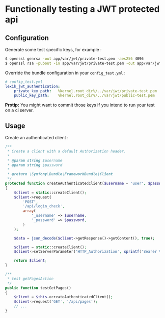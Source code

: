 Functionally testing a JWT protected api
=========================================

Configuration
-------------

Generate some test specific keys, for example :

``` bash
$ openssl genrsa -out app/var/jwt/private-test.pem -aes256 4096
$ openssl rsa -pubout -in app/var/jwt/private-test.pem -out app/var/jwt/public-test.pem
```

Override the bundle configuration in your `config_test.yml` :

``` yaml
# config_test.yml
lexik_jwt_authentication:
    private_key_path:   %kernel.root_dir%/../var/jwt/private-test.pem
    public_key_path:    %kernel.root_dir%/../var/jwt/public-test.pem
```

**Protip:** You might want to commit those keys if you intend to run your test on a ci server.

Usage
-----

Create an authenticated client :

``` php
/**
 * Create a client with a default Authorization header.
 *
 * @param string $username
 * @param string $password
 *
 * @return \Symfony\Bundle\FrameworkBundle\Client
 */
protected function createAuthenticatedClient($username = 'user', $password = 'password')
{
    $client = static::createClient();
    $client->request(
        'POST',
        '/api/login_check',
        array(
            '_username' => $username,
            '_password' => $password,
        )
    );

    $data = json_decode($client->getResponse()->getContent(), true);

    $client = static::createClient();
    $client->setServerParameter('HTTP_Authorization', sprintf('Bearer %s', $data['token']));

    return $client;
}

/**
 * test getPagesAction
 */
public function testGetPages()
{
    $client = $this->createAuthenticatedClient();
    $client->request('GET', '/api/pages');
    // ... 
}
```
